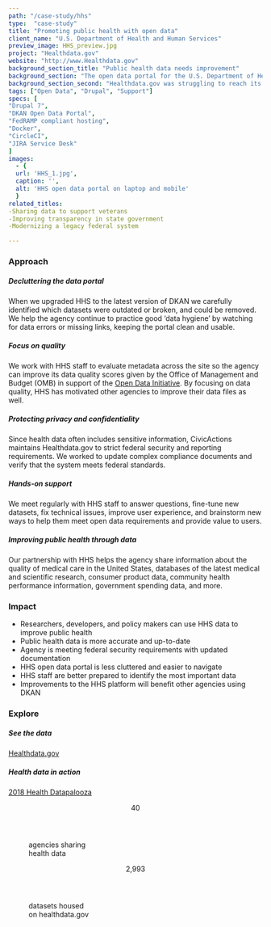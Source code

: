 ```yaml
---
path: "/case-study/hhs"
type:  "case-study"
title: "Promoting public health with open data"
client_name: "U.S. Department of Health and Human Services"
preview_image: HHS_preview.jpg
project: "Healthdata.gov"
website: "http://www.Healthdata.gov"
background_section_title: "Public health data needs improvement"
background_section: "The open data portal for the U.S. Department of Health and Human Services (HHS) serves thousands of active users each week. It is used to meet federal open data requirements and also to help developers, policy makers, and health practitioners improve public health outcomes. The site is powered by DKAN, an open source open data platform used by many governments around the world to publish data."
background_section_second: "Healthdata.gov was struggling to reach its full potential. It was overdue for software updates and cluttered with old datasets that contained broken links or missing resources. HHS needed help determining what data was important and developing strategies for keeping data up-to-date and easily accessible. CivicActions, as the maintaining organization for DKAN, stepped in to provide support and partnership to the dedicated HHS open data team."
tags: ["Open Data", "Drupal", "Support"]
specs: [
"Drupal 7",
"DKAN Open Data Portal",
"FedRAMP compliant hosting", 
"Docker", 
"CircleCI", 
"JIRA Service Desk"
]
images:
  - {
  url: 'HHS_1.jpg', 
  caption: '', 
  alt: 'HHS open data portal on laptop and mobile'
  }
related_titles:
-Sharing data to support veterans
-Improving transparency in state government
-Modernizing a legacy federal system

---
```


### Approach

##### Decluttering the data portal
When we upgraded HHS to the latest version of DKAN we carefully identified which datasets were outdated or broken, and could be removed. We help the agency continue to practice good ‘data hygiene’ by watching for data errors or missing links, keeping the portal clean and usable.

##### Focus on quality
We work with HHS staff to evaluate metadata across the site so the agency can improve its data quality scores given by the Office of Management and Budget (OMB) in support of the [Open Data Initiative](https://obamawhitehouse.archives.gov/open). By focusing on data quality, HHS has motivated other agencies to improve their data files as well.

##### Protecting privacy and confidentiality
Since health data often includes sensitive information, CivicActions maintains Healthdata.gov to strict federal security and reporting requirements. We worked to update complex compliance documents and verify that the system meets federal standards.

##### Hands-on support
We meet regularly with HHS staff to answer questions, fine-tune new datasets, fix technical issues, improve user experience, and brainstorm new ways to help them meet open data requirements and provide value to users.

##### Improving public health through data
Our partnership with HHS helps the agency share information about the quality of medical care in the United States, databases of the latest medical and scientific research, consumer product data, community health performance information, government spending data, and more.


### Impact
* Researchers, developers, and policy makers can use HHS data to improve public health
* Public health data is more accurate and up-to-date
* Agency is meeting federal security requirements with updated documentation
* HHS open data portal is less cluttered and easier to navigate
* HHS staff are better prepared to identify the most important data
* Improvements to the HHS platform will benefit other agencies using DKAN



### Explore
##### See the data
[Healthdata.gov](http://www.healthdata.gov)

##### Health data in action
[2018 Health Datapalooza](http://www.academyhealth.org/events/site/2018-health-datapalooza)

 
<figure>
  <div> 
    <header>40</header>
    <p>agencies sharing<br>health data<p>
    
  </div>
  <div> 
      <header>2,993</header>
      <p>datasets housed<br>on healthdata.gov<p>
  </div>
</figure>
